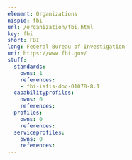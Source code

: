 ```yaml
---
element: Organizations
nispid: fbi
url: /organization/fbi.html
key: fbi
short: FBI
long: Federal Bureau of Investigation
uri: https://www.fbi.gov/
stuff:
  standards:
    owns: 1
    references:
    - fbi-iafis-doc-01078-8.1
  capabilityprofiles:
    owns: 0
    references:
  profiles:
    owns: 0
    references:
  serviceprofiles:
    owns: 0
    references:
---
```

